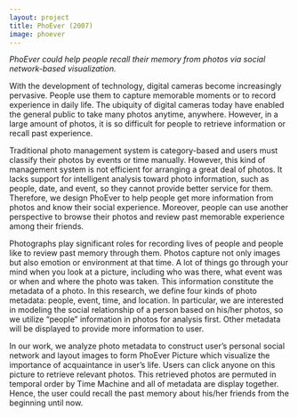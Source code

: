 ```yaml
---
layout: project
title: PhoEver (2007)
image: phoever
---
```


*PhoEver could help people recall their memory from photos via social network-based visualization.*

With the development of technology, digital cameras become increasingly pervasive. People use them to capture memorable moments or to record experience in daily life. The ubiquity of digital cameras today have enabled the general public to take many photos anytime, anywhere. However, in a large amount of photos, it is so difficult for people to retrieve information or recall past experience.

Traditional photo management system is category-based and users must classify their photos by events or time manually. However, this kind of management system is not efficient for arranging a great deal of photos. It lacks support for intelligent analysis toward photo information, such as people, date, and event, so they cannot provide better service for them. Therefore, we design PhoEver to help people get more information from photos and know their social experience. Moreover, people can use another perspective to browse their photos and review past memorable experience among their friends.

Photographs play significant roles for recording lives of people and people like to review past memory through them. Photos capture not only images but also emotion or environment at that time. A lot of things go through your mind when you look at a picture, including who was there, what event
was or when and where the photo was taken. This information constitute the metadata of a photo. In
this research, we define four kinds of photo metadata: people, event, time, and location. In particular, we are interested in modeling the social relationship of a person based on his/her photos, so we utilize “people” information in photos for analysis first. Other metadata will be displayed to provide more information to user.

In our work, we analyze photo metadata to construct user’s personal social network and layout images to form PhoEver Picture which visualize the importance of acquaintance in user’s life. Users can click anyone on this picture to retrieve relevant photos. This retrieved photos are permuted in temporal order by Time Machine and all of metadata are display
together. Hence, the user could recall the past memory about his/her friends from the beginning until
now.
